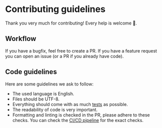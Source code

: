 # Contributing guidelines

Thank you very much for contributing! Every help is welcome :slightly_smiling_face:.

## Workflow

If you have a bugfix, feel free to create a PR. If you have a feature request you can open an issue (or a PR if you already have code).

## Code guidelines

Here are some guidelines we ask to follow:

- The used language is English.
- Files should be UTF-8.
- Everything should come with as much [tests](./tests) as possible.
- The readability of code is very important.
- Formatting and linting is checked in the PR, please adhere to these checks. You can check the [CI/CD pipeline](./.github/workflows/test-deploy.yml) for the exact checks.
